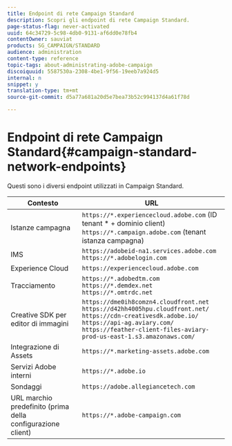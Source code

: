```yaml
---
title: Endpoint di rete Campaign Standard
description: Scopri gli endpoint di rete Campaign Standard.
page-status-flag: never-activated
uuid: 64c34729-5c98-4db0-9131-af6dd0e78fb4
contentOwner: sauviat
products: SG_CAMPAIGN/STANDARD
audience: administration
content-type: reference
topic-tags: about-administrating-adobe-campaign
discoiquuid: 5587530a-2308-4be1-9f56-19eeb7a924d5
internal: n
snippet: y
translation-type: tm+mt
source-git-commit: d5a77a681a20d5e7bea73b52c994137d4a61f78d

---
```



# Endpoint di rete Campaign Standard{#campaign-standard-network-endpoints}

Questi sono i diversi endpoint utilizzati in Campaign Standard.

| Contesto | URL |
|--- |--- |
| Istanze campagna | `https://*.experiencecloud.adobe.com` (ID tenant * + dominio client)<br>`https://*.campaign.adobe.com` (tenant istanza campagna) |
| IMS | `https://adobeid-na1.services.adobe.com`<br>`https://*.adobelogin.com` |
| Experience Cloud | `https://experiencecloud.adobe.com` |
| Tracciamento | `https://*.adobedtm.com`<br>`https://*.demdex.net`<br>`https://*.omtrdc.net` |
| Creative SDK per editor di immagini | `https://dme0ih8comzn4.cloudfront.net`<br>`https://d42hh4005hpu.cloudfront.net/`<br>`https://cdn-creativesdk.adobe.io/`<br>`https://api-ag.aviary.com/`<br>`https://feather-client-files-aviary-prod-us-east-1.s3.amazonaws.com/` |
| Integrazione di Assets | `https://*.marketing-assets.adobe.com` |
| Servizi Adobe interni | `https://*.adobe.io` |
| Sondaggi | `https://adobe.allegiancetech.com` |
| URL marchio predefinito (prima della configurazione client) | `https://*.adobe-campaign.com` |

